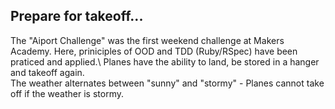 ## Prepare for takeoff... 

The "Aiport Challenge" was the first weekend challenge at Makers Academy. Here, priniciples of OOD and TDD (Ruby/RSpec) have been praticed and applied.\ 
Planes have the ability to land, be stored in a hanger and takeoff again.\
The weather alternates between "sunny" and "stormy" - Planes cannot take off if the weather is stormy. 
